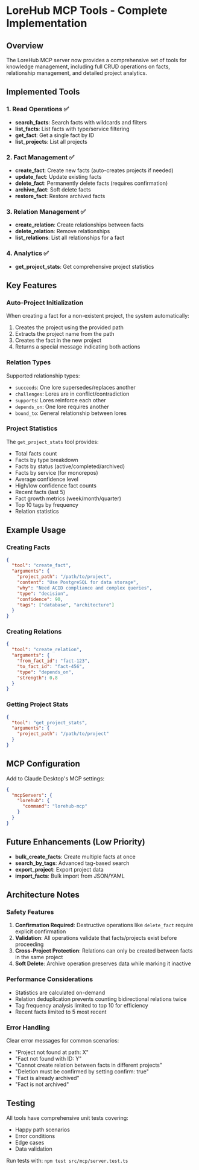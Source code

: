 # LoreHub MCP Tools - Complete Implementation

## Overview
The LoreHub MCP server now provides a comprehensive set of tools for knowledge management, including full CRUD operations on facts, relationship management, and detailed project analytics.

## Implemented Tools

### 1. Read Operations ✅
- **search_facts**: Search facts with wildcards and filters
- **list_facts**: List facts with type/service filtering
- **get_fact**: Get a single fact by ID
- **list_projects**: List all projects

### 2. Fact Management ✅
- **create_fact**: Create new facts (auto-creates projects if needed)
- **update_fact**: Update existing facts
- **delete_fact**: Permanently delete facts (requires confirmation)
- **archive_fact**: Soft delete facts
- **restore_fact**: Restore archived facts

### 3. Relation Management ✅
- **create_relation**: Create relationships between facts
- **delete_relation**: Remove relationships
- **list_relations**: List all relationships for a fact

### 4. Analytics ✅
- **get_project_stats**: Get comprehensive project statistics

## Key Features

### Auto-Project Initialization
When creating a fact for a non-existent project, the system automatically:
1. Creates the project using the provided path
2. Extracts the project name from the path
3. Creates the fact in the new project
4. Returns a special message indicating both actions

### Relation Types
Supported relationship types:
- `succeeds`: One lore supersedes/replaces another
- `challenges`: Lores are in conflict/contradiction
- `supports`: Lores reinforce each other
- `depends_on`: One lore requires another
- `bound_to`: General relationship between lores

### Project Statistics
The `get_project_stats` tool provides:
- Total facts count
- Facts by type breakdown
- Facts by status (active/completed/archived)
- Facts by service (for monorepos)
- Average confidence level
- High/low confidence fact counts
- Recent facts (last 5)
- Fact growth metrics (week/month/quarter)
- Top 10 tags by frequency
- Relation statistics

## Example Usage

### Creating Facts
```json
{
  "tool": "create_fact",
  "arguments": {
    "project_path": "/path/to/project",
    "content": "Use PostgreSQL for data storage",
    "why": "Need ACID compliance and complex queries",
    "type": "decision",
    "confidence": 90,
    "tags": ["database", "architecture"]
  }
}
```

### Creating Relations
```json
{
  "tool": "create_relation",
  "arguments": {
    "from_fact_id": "fact-123",
    "to_fact_id": "fact-456",
    "type": "depends_on",
    "strength": 0.8
  }
}
```

### Getting Project Stats
```json
{
  "tool": "get_project_stats",
  "arguments": {
    "project_path": "/path/to/project"
  }
}
```

## MCP Configuration
Add to Claude Desktop's MCP settings:

```json
{
  "mcpServers": {
    "lorehub": {
      "command": "lorehub-mcp"
    }
  }
}
```

## Future Enhancements (Low Priority)
- **bulk_create_facts**: Create multiple facts at once
- **search_by_tags**: Advanced tag-based search
- **export_project**: Export project data
- **import_facts**: Bulk import from JSON/YAML

## Architecture Notes

### Safety Features
1. **Confirmation Required**: Destructive operations like `delete_fact` require explicit confirmation
2. **Validation**: All operations validate that facts/projects exist before proceeding
3. **Cross-Project Protection**: Relations can only be created between facts in the same project
4. **Soft Delete**: Archive operation preserves data while marking it inactive

### Performance Considerations
- Statistics are calculated on-demand
- Relation deduplication prevents counting bidirectional relations twice
- Tag frequency analysis limited to top 10 for efficiency
- Recent facts limited to 5 most recent

### Error Handling
Clear error messages for common scenarios:
- "Project not found at path: X"
- "Fact not found with ID: Y"
- "Cannot create relation between facts in different projects"
- "Deletion must be confirmed by setting confirm: true"
- "Fact is already archived"
- "Fact is not archived"

## Testing
All tools have comprehensive unit tests covering:
- Happy path scenarios
- Error conditions
- Edge cases
- Data validation

Run tests with: `npm test src/mcp/server.test.ts`